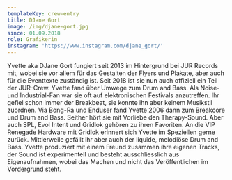 ```yaml
---
templateKey: crew-entry
title: DJane Gort
image: /img/djane-gort.jpg
since: 01.09.2018
role: Grafikerin
instagram: 'https://www.instagram.com/djane_gort/'
---
```

Yvette aka DJane Gort fungiert seit 2013 im Hintergrund bei JUR Records mit, wobei sie vor allem für das Gestalten der Flyers und Plakate, aber auch für die Eventtexte zuständig ist. Seit 2018 ist sie nun auch offiziell ein Teil der JUR-Crew. Yvette fand über Umwege zum Drum and Bass. Als Noise- und Industrial-Fan war sie oft auf elektronischen Festivals anzutreffen. Ihr gefiel schon immer der Breakbeat, sie konnte ihn aber keinem Musikstil zuordnen. Via Bong-Ra und Enduser fand Yvette 2006 dann zum Breakcore und Drum and Bass. Seither hört sie mit Vorliebe den Therapy-Sound. Aber auch SPL, Evol Intent und Gridlok gehören zu ihren Favoriten. An die VIP Renegade Hardware mit Gridlok erinnert sich Yvette im Speziellen gerne zurück. Mittlerweile gefällt ihr aber auch der liquide, melodiöse Drum and Bass. Yvette produziert mit einem Freund zusammen ihre eigenen Tracks, der Sound ist experimentell und besteht ausschliesslich aus Eigenaufnahmen, wobei das Machen und nicht das Veröffentlichen im Vordergrund steht.

